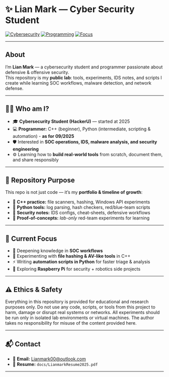 # ✨ Lian Mark — Cyber Security Student  

[![Cybersecurity](https://img.shields.io/badge/Role-Cybersecurity%20Student-blue?style=flat-square&logo=hackaday)](#)
[![Programming](https://img.shields.io/badge/Skills-C++%20|%20Python-green?style=flat-square&logo=codeforces)](#)
[![Focus](https://img.shields.io/badge/Focus-Security%20Engineering-red?style=flat-square&logo=shield)](#)

---

## About
I’m **Lian Mark** — a cybersecurity student and programmer passionate about defensive & offensive security.  
This repository is my **public lab**: tools, experiments, IDS notes, and scripts I create while learning SOC workflows, malware detection, and network defense.

---

## 🧑‍💻 Who am I?
- 🎓 **Cybersecurity Student (HackerU)** — started at 2025  
- 💻 **Programmer:** C++ (beginner), Python (intermediate, scripting & automation) - **as for 09/2025**  
- 🛡️ Interested in **SOC operations, IDS, malware analysis, and security engineering**  
- ⚙️ Learning how to **build real-world tools** from scratch, document them, and share responsibly  

---

## 📂 Repository Purpose
This repo is not just code — it’s my **portfolio & timeline of growth**:
- 🔹 **C++ practice:** file scanners, hashing, Windows API experiments  
- 🔹 **Python tools:** log parsing, hash checkers, red/blue-team scripts  
- 🔹 **Security notes:** IDS configs, cheat-sheets, defensive workflows  
- 🔹 **Proof-of-concepts:** *lab-only* red-team experiments for learning  

---

## 🚀 Current Focus
- 📖 Deepening knowledge in **SOC workflows** 
- 🧪 Experimenting with **file hashing & AV-like tools** in C++  
- ⚡ Writing **automation scripts in Python** for faster triage & analysis  
- 🤖 Exploring **Raspberry Pi** for security + robotics side projects  

---

## ⚠️ Ethics & Safety
Everything in this repository is provided for educational and research purposes only.
Do not use any code, scripts, or tools from this project to harm, damage or disrupt real systems or networks.
All experiments should be run only in isolated lab environments or virtual machines.
The author takes no responsibility for misuse of the content provided here.

---

## 📬 Contact
- 📧 **Email:** Lianmark00@outlook.com  
- 📄 **Resume:** `docs/LianmarkResume2025.pdf`  

---
